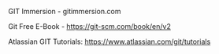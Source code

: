 GIT Immersion - gitimmersion.com

Git Free E-Book - https://git-scm.com/book/en/v2

Atlassian GIT Tutorials: https://www.atlassian.com/git/tutorials